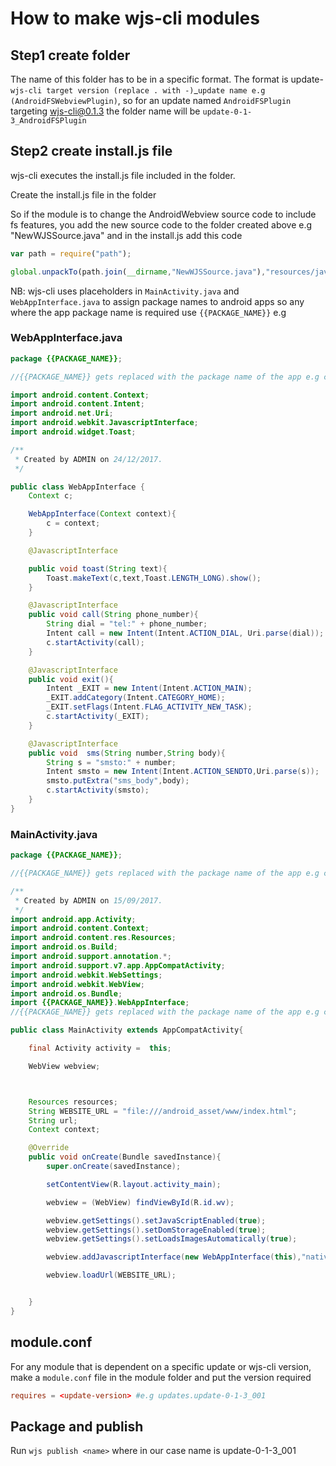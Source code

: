 # How to make wjs-cli modules

## Step1 create folder

The name of this folder has to be in a specific format. The format is update-`wjs-cli target version (replace . with -)`_`update name e.g (AndroidFSWebviewPlugin)`, so for an update named `AndroidFSPlugin` targeting wjs-cli@0.1.3 the folder name will be `update-0-1-3_AndroidFSPlugin`

## Step2 create install.js file

wjs-cli executes the install.js file included in the folder.

Create the install.js file in the folder

So if the module is to change the AndroidWebview source code to include fs features, you add the new source code to the folder created above e.g "NewWJSSource.java" and in the install.js add this code

```javascript
var path = require("path");

global.unpackTo(path.join(__dirname,"NewWJSSource.java"),"resources/java/WebAppInterface.java")
```

NB: wjs-cli uses placeholders in `MainActivity.java` and `WebAppInterface.java` to assign package names to android apps so any where the app package name is required use `{{PACKAGE_NAME}}` e.g

### WebAppInterface.java

```java
package {{PACKAGE_NAME}};

//{{PACKAGE_NAME}} gets replaced with the package name of the app e.g com.wjs.test.packages

import android.content.Context;
import android.content.Intent;
import android.net.Uri;
import android.webkit.JavascriptInterface;
import android.widget.Toast;

/**
 * Created by ADMIN on 24/12/2017.
 */

public class WebAppInterface {
    Context c;

    WebAppInterface(Context context){
        c = context;
    }

    @JavascriptInterface

    public void toast(String text){
        Toast.makeText(c,text,Toast.LENGTH_LONG).show();
    }

    @JavascriptInterface
    public void call(String phone_number){
        String dial = "tel:" + phone_number;
        Intent call = new Intent(Intent.ACTION_DIAL, Uri.parse(dial));
        c.startActivity(call);
    }

    @JavascriptInterface
    public void exit(){
        Intent _EXIT = new Intent(Intent.ACTION_MAIN);
        _EXIT.addCategory(Intent.CATEGORY_HOME);
        _EXIT.setFlags(Intent.FLAG_ACTIVITY_NEW_TASK);
        c.startActivity(_EXIT);
    }

    @JavascriptInterface
    public void  sms(String number,String body){
        String s = "smsto:" + number;
        Intent smsto = new Intent(Intent.ACTION_SENDTO,Uri.parse(s));
        smsto.putExtra("sms_body",body);
        c.startActivity(smsto);
    }
}

```

### MainActivity.java

```java
package {{PACKAGE_NAME}};

//{{PACKAGE_NAME}} gets replaced with the package name of the app e.g com.wjs.test.packages

/**
 * Created by ADMIN on 15/09/2017.
 */
import android.app.Activity;
import android.content.Context;
import android.content.res.Resources;
import android.os.Build;
import android.support.annotation.*;
import android.support.v7.app.AppCompatActivity;
import android.webkit.WebSettings;
import android.webkit.WebView;
import android.os.Bundle;
import {{PACKAGE_NAME}}.WebAppInterface;
//{{PACKAGE_NAME}} gets replaced with the package name of the app e.g com.wjs.test.packages therefore pointing to WebAppInterface.java above

public class MainActivity extends AppCompatActivity{

    final Activity activity =  this;

    WebView webview;



    Resources resources;
    String WEBSITE_URL = "file:///android_asset/www/index.html";
    String url;
    Context context;

    @Override
    public void onCreate(Bundle savedInstance){
        super.onCreate(savedInstance);

        setContentView(R.layout.activity_main);

        webview = (WebView) findViewById(R.id.wv);

        webview.getSettings().setJavaScriptEnabled(true);
        webview.getSettings().setDomStorageEnabled(true);
        webview.getSettings().setLoadsImagesAutomatically(true);

        webview.addJavascriptInterface(new WebAppInterface(this),"native");

        webview.loadUrl(WEBSITE_URL);


    }
}

```

## module.conf 

For any module that is dependent on a specific update or wjs-cli version, make a `module.conf` file in the module folder and put the version required

```conf
requires = <update-version> #e.g updates.update-0-1-3_001
```

## Package and publish

Run `wjs publish <name>` where in our case name is update-0-1-3_001